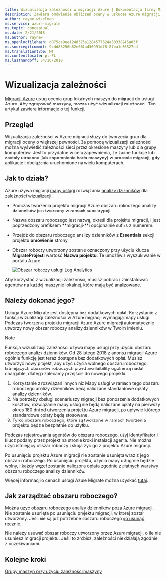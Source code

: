 ```yaml
---
title: Wizualizacja zależności w migracji Azure | Dokumentacja firmy Microsoft
description: Zawiera omówienie obliczeń oceny w usłudze Azure migracji.
author: rayne-wiselman
ms.service: azure-migrate
ms.topic: conceptual
ms.date: 2/21/2018
ms.author: raynew
ms.openlocfilehash: d075ce9ee124d373a1284577324a50338245a03f
ms.sourcegitcommit: 9cdd83256b82e664bd36991d78f87ea1e56827cd
ms.translationtype: MT
ms.contentlocale: pl-PL
ms.lasthandoff: 04/16/2018
---
```

# <a name="dependency-visualization"></a>Wizualizacja zależności

[Migracji Azure](migrate-overview.md) usług ocenia grup lokalnych maszyn do migracji do usługi Azure. Aby zgrupować maszyny, można użyć wizualizacji zależności. Ten artykuł zawiera informacje o tej funkcji.


## <a name="overview"></a>Przegląd

Wizualizacja zależności w Azure migracji służy do tworzenia grup dla migracji oceny o większej pewności. Za pomocą wizualizacji zależności można wyświetlić zależności sieci przez określone maszyny lub dla grupy komputerów. Jest to przydatne w celu zapewnienia, że żadne funkcje lub zostały utracone (lub zapomnienia hasła maszyny) w procesie migracji, gdy aplikacje i obciążenia uruchomione na wielu komputerach.  

## <a name="how-does-it-work"></a>Jak to działa?

Azure używa migracji [mapy usługi](../operations-management-suite/operations-management-suite-service-map.md) rozwiązania [analizy dzienników](../log-analytics/log-analytics-overview.md) dla zależności wizualizacji.
- Podczas tworzenia projektu migracji Azure obszaru roboczego analizy dzienników jest tworzony w ramach subskrypcji.
- Nazwa obszaru roboczego jest nazwą, określ dla projektu migracji, i jest poprzedzony prefiksem **migracji-**i opcjonalnie sufiks z numerem. 
- Przejdź do obszaru roboczego analizy dzienników z **Essentials** sekcji projektu **omówienie** strony.
- Obszar roboczy utworzony zostanie oznaczony przy użyciu klucza **MigrateProject**i wartość **Nazwa projektu**. Te umożliwia wyszukiwanie w portalu Azure.  

    ![Obszar roboczy usługi Log Analytics](./media/concepts-dependency-visualization/oms-workspace.png)

Aby korzystać z wizualizacji zależności, musisz pobrać i zainstalować agentów na każdej maszynie lokalnej, które mają być analizowane.  

## <a name="do-i-need-to-pay-for-it"></a>Należy dokonać jego?

Usługa Azure Migrate jest dostępna bez dodatkowych opłat. Korzystanie z funkcji wizualizacji zależności w Azure migracji wymagają mapy usługi. Podczas tworzenia projektu migracji Azure Azure migracji automatycznie utworzy nowy obszar roboczy analizy dzienników w Twoim imieniu.

> [!NOTE]
> Funkcja wizualizacji zależności używa mapy usługi przy użyciu obszaru roboczego analizy dzienników. Od 28 lutego 2018 z anonsu migracji Azure ogólnie funkcję jest teraz dostępna bez dodatkowych opłat. Musisz utworzyć nowy projekt, aby użyć użycia wolnego obszaru roboczego. Istniejących obszarów roboczych przed availaibility ogólne są nadal chargable, dlatego zalecamy przejście do nowego projektu.

1. Korzystanie z rozwiązań innych niż Mapy usługi w ramach tego obszaru roboczego analizy dzienników będą naliczane standardowe opłaty analizy dzienników. 
2. Na potrzeby obsługi scenariuszy migracji bez ponoszenia dodatkowych kosztów, rozwiązanie mapy usług nie będą naliczane opłaty na pierwszy okres 180 dni od utworzenia projektu Azure migracji, po upływie którego standardowe opłaty będą stosowane.
3. Tylko obszaru roboczego, które są tworzone w ramach tworzenia projektu będzie bezpłatnie do użytku.

Podczas rejestrowania agentów do obszaru roboczego, użyj identyfikator i klucz podany przez projekt na stronie kroki instalacji agenta. Nie można użyć istniejący obszar roboczy i skojarzyć go z projektu Azure migracji.

Po usunięciu projektu Azure migracji nie zostanie usunięta wraz z jego obszaru roboczego. Po usunięciu projektu, użycia mapy usług nie będzie wolny, i każdy węzeł zostanie naliczona opłata zgodnie z płatnych warstwy obszaru roboczego analizy dzienników.

Więcej informacji o cenach usługi Azure Migrate można uzyskać [tutaj](https://azure.microsoft.com/pricing/details/azure-migrate/). 

## <a name="how-do-i-manage-the-workspace"></a>Jak zarządzać obszaru roboczego?

Można użyć obszaru roboczego analizy dzienników poza Azure migracji. Nie zostanie usunięta po usunięciu projektu migracji, w której został utworzony. Jeśli nie są już potrzebne obszaru roboczego [go usunąć](../log-analytics/log-analytics-manage-access.md) ręcznie.

Nie należy usuwać obszar roboczy utworzony przez Azure migracji, o ile nie usuniesz migracji projektu. Jeśli to zrobisz, zależności nie działają zgodnie z oczekiwaniami.

## <a name="next-steps"></a>Kolejne kroki

[Grupy maszyn przy użyciu zależności maszyny](how-to-create-group-machine-dependencies.md)